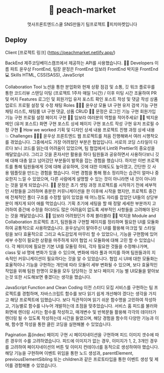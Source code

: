 <div align="center">
  <h1>🍑 peach-market</h1>
  <p>멋사프론트엔드스쿨 SNS만들기 팀프로젝트 🍑피치마켓입니다</p>
</div>
 
## Deploy
Client
[프로젝트 링크] (https://peachmarket.netlify.app/)

BackEnd
제주코딩베이스캠프에서 제공하는 API를 사용했습니다.
👩‍💻 Developers
이름	파트
윤우상	FrontEnd, 팀장
문정은	FrontEnd
임보라	FrontEnd
박지윤	FrontEnd
💻 Skills
HTML, CSS(SASS), JavaScript

Collaboration Tool
노션을 통한 분업화와 현재 상황 점검 및 소통, 깃 워크 플로우를 통한 코드리뷰
스탠딩 미팅 (프로젝트 1주차 매일 1시간) / 이후 미팅 시간 조율하여 PR 및 머지
Features
로그인 및 회원가입
유저 포스트 확인
포스트 작성 및 댓글 작성
상품 업로드
프로필 설정 및 수정
채팅
Roles
👨🏻‍💻 윤우상
모듈 UI 구현
유저 검색 기능 구현
채팅 리스트, 채팅룸 UI 구현
댓글, 상품 CRUD
👩‍💻 문정은
로그인 기능 구현
회원가입 기능 구현
프로필 설정 페이지 구현
👩‍💻 임보라
여러분의 역할을 적어주세요!
👩‍💻 박지윤
메인 (유저 포스트) 화면 구현
포스트 상세 페이지 구현
포스트 작성 구현
유저 프로필 수정 구현
💼 How we worked
기획 및 디자인
상세 내용
프로젝트 진행 과정
상세 내용
💥 Challenges
👨🏻‍💻 윤우상
프론트엔드 웹 프로젝트를 처음 진행해봐서 여러 시행착오를 겪었습니다. 그중에서도 가장 어려웠던 부분은 협업입니다. 서로의 코딩 스타일이 다르다 보니 코드를 읽는데 어려움이 있었으며, 팀 협업에서 Lint와 Prettier의 중요성을 깨달았습니다. 그리고 깃을 혼자서만 활용을 하다 팀원들과 공유하면서 사용하다보니 깃에 대해 대충 알고 넘어갔던 부분들이 발목을 잡는 경험을 했습니다. 하지만 이번 프로젝트를 통해 팀원들에게 깃에 대해 공유하며, 깃에 대한 이해도도 높아졌고, 간단한 깃 사용 템플릿을 만드는 경험을 했습니다. 이번 경험을 통해 평소 정리하는 습관이 얼마나 중요한지 느낄 수 있었으며, 다른 사람에게 설명할 수 있는 것이 아니라면 내 것이 아니라는 것을 알게 되었습니다.
👩‍💻 문정은
초기 셋팅 과정
프로젝트를 시작하기 전에 세부적인 사항들을 고려하며 충분한 커뮤니케이션을 한 이후에 시작을 했지만, 프로젝트 중간에 전체적인 폴더 구조를 수정할 일이 있었을 때 어느정도 자리를 잡았던 UI들의 상당부분이 깨지게 되어 애를 먹었습니다. 기획 초기에 세팅을 할 때 정말 세세한 부분까지 고려하여 중간에 수정을 하더라도 많은 어려움이 없도록 세부적인 사항들을 고려해야 된다는 것을 깨달았습니다.
👩‍💻 임보라
어려웠던거 주제
블라블라
👩‍💻 박지윤
Module and Collaboration
프로젝트 초기, 팀원들과 구현할 페이지를 정리하며 필요한 UI를 모듈화하여 공통적으로 사용하였습니다. 윤우상님이 맡아주신 UI를 활용해 마크업 및 스타일링을 보다 효율적으로 그리고 속도감있게 마무리 할 수 있었으나, 기능을 구현함에 있어 세부 수정이 필요한 상황을 마주하게 되어 협업 시 모듈화에 대해 고민 할 수 있었습니다. 각 페이지에 필요한 기본 UI를 모듈링 하되, 각자 필요한 것들을 수정해나가며, class 및 id 명에 변화가 있을 수 있으며, 변화에 따라 풀과 머지를 하며 팀원들과의 지속적인 커뮤니케이션이 필요하다는 것을 알 수 있었습니다. 협업 시 UI에 대한 모듈화는 효율적이나 기능을 구현하는 개인에 따라 모듈이 세부 변화될 수 있으며, 보다 효율적인 작업을 위해 팀원 한명이 모듈을 모두 담당하는 것 보다 페이지 기능 별 UI모듈을 맡아보는것 또한 시도해보면 좋겠다는 생각을 했습니다.

JavaScript Function and Clean Coding
이전 스터디 모집 서비스를 구현하는 팀 프로젝트를 경험하며, 자바스크립트 함수를 보다 읽기 쉽게 개선해야 겠다는 생각을 가지고 해당 프로젝트에 임했습니다. 보다 직관적이며 읽기 쉬운 함수명을 고민하여 작성하고, 기능별로 함수를 나누어 개발하는데 초점을 맞추었습니다. 서비스 홈 피드를 불러와 화면에 렌더링 시키는 함수를 작성하고, 매개변수 및 반복문들 활용해 각각의 데이터가 렌더링 될 수 있도록 작성하는데 시간을 들였으며, 해당 경험을 함수의 다양한 기능과 이해, 함수명 작성을 통한 클린 코딩을 실현해볼 수 있었습니다.

Pagination
홈(index) 페이지 구현 시 페이지네이션을 구현하며 피드 이미지 갯수에 따른 경우의 수를 고려하였습니다. 피드에 이미지가 없는 경우, 이미지가 1, 2, 3개인 경우를 고려하여 페이지네이션의 버튼 및 이미지 컨테이너를 동적으로 생성하여야 했습니다. 해당 기능을 구현하며 이벤트 위임을 통한 노드 생성과, parentElement, previousElementSibling 또는 children과 같은 프로토타입을 통한 이벤트 생성 및 제어를 경험해볼 수 있었습니다.